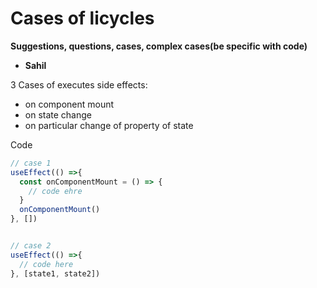 # Cases of licycles

**Suggestions, questions, cases, complex cases(be specific with code)**

- **Sahil**

3 Cases of executes side effects:
- on component mount
- on state change
- on particular change of property of state

Code

```js
// case 1
useEffect(() =>{
  const onComponentMount = () => {
    // code ehre
  }
  onComponentMount()
}, [])


// case 2
useEffect(() =>{
  // code here
}, [state1, state2])
````
